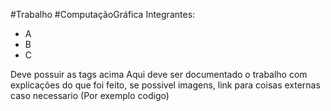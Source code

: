 #Trabalho #ComputaçãoGráfica 
Integrantes:
- A
- B
- C

Deve possuir as tags acima
Aqui deve ser documentado o trabalho com explicações do que foi feito, se possivel imagens, link para coisas externas caso necessario (Por exemplo codigo)
